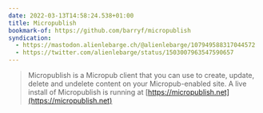 ```yaml
---
date: 2022-03-13T14:58:24.538+01:00
title: Micropublish
bookmark-of: https://github.com/barryf/micropublish
syndication:
  - https://mastodon.alienlebarge.ch/@alienlebarge/107949588317044572
  - https://twitter.com/alienlebarge/status/1503007963547590657
---
```

> Micropublish is a Micropub client that you can use to create, update, delete and undelete content on your Micropub-enabled site. A live install of Micropublish is running at [https://micropublish.net](https://micropublish.net)
